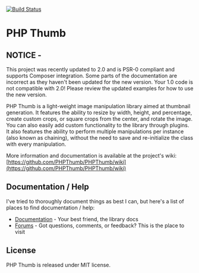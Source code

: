 [![Build Status](https://secure.travis-ci.org/masterexploder/PHPThumb.png?branch=master)](http://travis-ci.org/masterexploder/PHPThumb)

# PHP Thumb

## NOTICE -
This project was recently updated to 2.0 and is PSR-0 compliant and supports Composer integration. Some parts of the documentation
are incorrect as they haven't been updated for the new version. Your 1.0 code is not compatible with 2.0! Please review the updated
examples for how to use the new version.

PHP Thumb is a light-weight image manipulation library 
aimed at thumbnail generation. It features the ability to 
resize by width, height, and percentage, create custom crops, 
or square crops from the center, and rotate the image. You can 
also easily add custom functionality to the library through plugins. 
It also features the ability to perform multiple manipulations per 
instance (also known as chaining), without the need to save and 
re-initialize the class with every manipulation.

More information and documentation is available at the project's wiki: [https://github.com/PHPThumb/PHPThumb/wiki](https://github.com/PHPThumb/PHPThumb/wiki)

## Documentation / Help

I've tried to thoroughly document things as best I can, but here's a list of places to 
find documentation / help:

- [Documentation](https://github.com/PHPThumb/PHPThumb/wiki) - Your best friend, the library docs
- [Forums](https://github.com/PHPThumb/PHPThumb/discussions) - Got questions, comments, or feedback? This is the place to visit

## License

PHP Thumb is released under MIT license.
